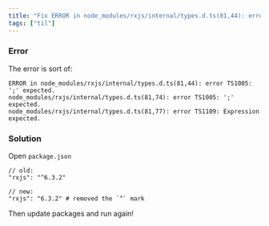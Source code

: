 ```yaml
---
title: "Fix ERROR in node_modules/rxjs/internal/types.d.ts(81,44): error TS1005: ';' expected."
tags: ["til"]
---
```


### Error

The error is sort of:

```
ERROR in node_modules/rxjs/internal/types.d.ts(81,44): error TS1005: ';' expected.
node_modules/rxjs/internal/types.d.ts(81,74): error TS1005: ';' expected.
node_modules/rxjs/internal/types.d.ts(81,77): error TS1109: Expression expected.
```

### Solution

Open `package.json`

```
// old:
"rxjs": "^6.3.2"

// new:
"rxjs": "6.3.2" # removed the `^` mark
```

Then update packages and run again!